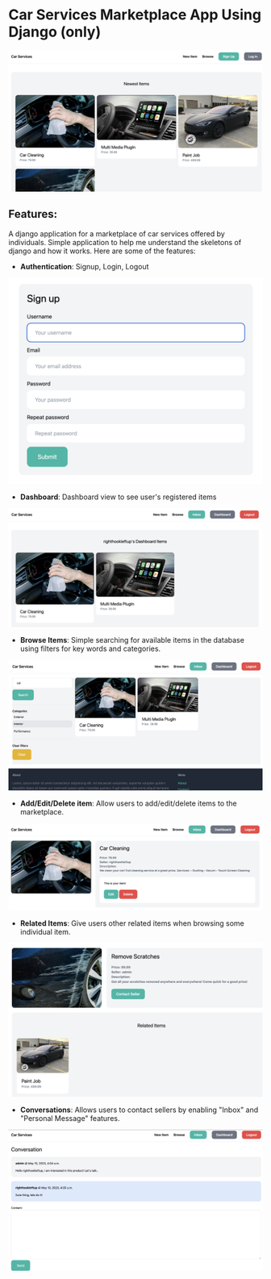 # Car Services Marketplace App Using Django (only)

![Index page](./images/index.png)

## Features:

A django application for a marketplace of car services offered by individuals. Simple application to help me understand the skeletons of django and how it works. Here are some of the features:

- **Authentication**: Signup, Login, Logout

![Signup](./images/signup.png)

- **Dashboard**: Dashboard view to see user's registered items

![Dashboard](./images/dashboard.png)

- **Browse Items**: Simple searching for available items in the database using filters for key words and categories.

![Browse/Search](./images/browse_items.png)

- **Add/Edit/Delete item**: Allow users to add/edit/delete items to the marketplace.

![Edit/Delete](./images/edit_delete.png)

- **Related Items**: Give users other related items when browsing some individual item.

![Related Items](./images/related_items.png)

- **Conversations**: Allows users to contact sellers by enabling "Inbox" and "Personal Message" features.

![Conversations](./images/conversations.png)

